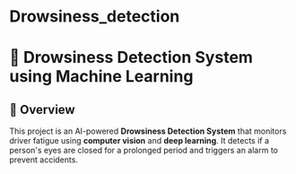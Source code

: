 # Drowsiness_detection
# 🚗 Drowsiness Detection System using Machine Learning

## 📌 Overview
This project is an AI-powered **Drowsiness Detection System** that monitors driver fatigue using **computer vision** and **deep learning**. It detects if a person's eyes are closed for a prolonged period and triggers an alarm to prevent accidents.  
